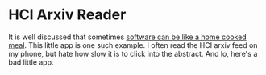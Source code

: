 # HCI Arxiv Reader

It is well discussed that sometimes [software can be like a home cooked meal](https://www.robinsloan.com/notes/home-cooked-app/). This little app is one such example.
I often read the HCI arxiv feed on my phone, but hate how slow it is to click into the abstract. And lo, here's a bad little app.
